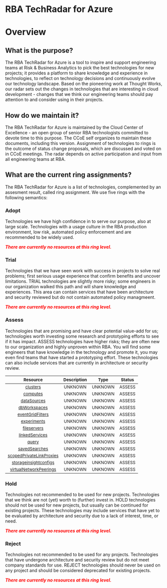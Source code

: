 
RBA TechRadar for Azure
=======================

# Overview

## What is the purpose?


The RBA TechRadar for Azure is a tool to inspire and support engineering teams at Risk & Business Analytics to pick the best technologies for new projects; it provides a platform to share knowledge and experience in technologies, to reflect on technology decisions and continuously evolve our technology landscape.  Based on the pioneering work at Thought Works, our radar sets out the changes in technologies that are interesting in cloud development - changes that we think our engineering teams should pay attention to and consider using in their projects.
## How do we maintain it?


The RBA TechRadar for Azure is maintained by the Cloud Center of Excellence - an open group of senior RBA technologists committed to devote time to this purpose.  The CCoE self organizes to maintain these documents, including this version.  Assignment of technologies to rings is the outcome of status change proposals, which are discussed and voted on in CCoE meetings.  The radar depends on active participation and input from all engineering teams at RBA.
## What are the current ring assignments?


The RBA TechRadar for Azure is a list of technologies, complemented by an assesment result, called ring assignment.  We use five rings with the following semantics:
### Adopt


Technologies we have high confidence in to serve our purpose, also at large scale.  Technologies with a usage culture in the RBA production environment, low risk, automated policy enforcement and are recommended to be widely used.  
  
***<font color="red"> There are currently no resources at this ring level. </font>***
### Trial


Technologies that we have seen work with success in projects to solve real problems;  first serious usage experience that confirm benefits and uncover limitations.  TRIAL technologies are slightly more risky; some engineers in our organization walked this path and will share knowledge and experiences.  This area can contain services that have been architecture and security reviewed but do not contain automated policy managmeent.  
  
***<font color="red"> There are currently no resources at this ring level. </font>***
### Assess


Technologies that are promising and have clear potential value-add for us; technologies worth investing some research and prototyping efforts to see if it has impact.  ASSESS technologies have higher risks;  they are often new to our organization and highly unproven within RBA.  You will find some engineers that have knowledge in the technology and promote it, you may even find teams that have started a prototyping effort.  These technologies can also include services that are currently in architecture or security review.  

|<sub>Resource</sub>|<sub>Description</sub>|<sub>Type</sub>|<sub>Status</sub>|
| :---: | :---: | :---: | :---: |
|<sub>[clusters](https://github.com/openrba/python-azure-techradar/tree/master/Microsoft.DBforMariaDB/workspaces/clusters)</sub>|<sub>UNKNOWN</sub>|<sub>UNKNOWN</sub>|<sub>ASSESS</sub>|
|<sub>[computes](https://github.com/openrba/python-azure-techradar/tree/master/Microsoft.DBforMariaDB/workspaces/computes)</sub>|<sub>UNKNOWN</sub>|<sub>UNKNOWN</sub>|<sub>ASSESS</sub>|
|<sub>[dataSources](https://github.com/openrba/python-azure-techradar/tree/master/Microsoft.DBforMariaDB/workspaces/dataSources)</sub>|<sub>UNKNOWN</sub>|<sub>UNKNOWN</sub>|<sub>ASSESS</sub>|
|<sub>[dbWorkspaces](https://github.com/openrba/python-azure-techradar/tree/master/Microsoft.DBforMariaDB/workspaces/dbWorkspaces)</sub>|<sub>UNKNOWN</sub>|<sub>UNKNOWN</sub>|<sub>ASSESS</sub>|
|<sub>[eventGridFilters](https://github.com/openrba/python-azure-techradar/tree/master/Microsoft.DBforMariaDB/workspaces/eventGridFilters)</sub>|<sub>UNKNOWN</sub>|<sub>UNKNOWN</sub>|<sub>ASSESS</sub>|
|<sub>[experiments](https://github.com/openrba/python-azure-techradar/tree/master/Microsoft.DBforMariaDB/workspaces/experiments)</sub>|<sub>UNKNOWN</sub>|<sub>UNKNOWN</sub>|<sub>ASSESS</sub>|
|<sub>[fileservers](https://github.com/openrba/python-azure-techradar/tree/master/Microsoft.DBforMariaDB/workspaces/fileservers)</sub>|<sub>UNKNOWN</sub>|<sub>UNKNOWN</sub>|<sub>ASSESS</sub>|
|<sub>[linkedServices](https://github.com/openrba/python-azure-techradar/tree/master/Microsoft.DBforMariaDB/workspaces/linkedServices)</sub>|<sub>UNKNOWN</sub>|<sub>UNKNOWN</sub>|<sub>ASSESS</sub>|
|<sub>[query](https://github.com/openrba/python-azure-techradar/tree/master/Microsoft.DBforMariaDB/workspaces/query)</sub>|<sub>UNKNOWN</sub>|<sub>UNKNOWN</sub>|<sub>ASSESS</sub>|
|<sub>[savedSearches](https://github.com/openrba/python-azure-techradar/tree/master/Microsoft.DBforMariaDB/workspaces/savedSearches)</sub>|<sub>UNKNOWN</sub>|<sub>UNKNOWN</sub>|<sub>ASSESS</sub>|
|<sub>[scopedPrivateLinkProxies](https://github.com/openrba/python-azure-techradar/tree/master/Microsoft.DBforMariaDB/workspaces/scopedPrivateLinkProxies)</sub>|<sub>UNKNOWN</sub>|<sub>UNKNOWN</sub>|<sub>ASSESS</sub>|
|<sub>[storageinsightconfigs](https://github.com/openrba/python-azure-techradar/tree/master/Microsoft.DBforMariaDB/workspaces/storageinsightconfigs)</sub>|<sub>UNKNOWN</sub>|<sub>UNKNOWN</sub>|<sub>ASSESS</sub>|
|<sub>[virtualNetworkPeerings](https://github.com/openrba/python-azure-techradar/tree/master/Microsoft.DBforMariaDB/workspaces/virtualNetworkPeerings)</sub>|<sub>UNKNOWN</sub>|<sub>UNKNOWN</sub>|<sub>ASSESS</sub>|

### Hold


Technologies not recommended to be used for new projects. Technologies that we think are not (yet) worth to (further) invest in.  HOLD technologies should not be used for new projects, but usually can be continued for existing projects.  These technologies may include services that have yet to be evaluated by architecture and security due to a lack of interest, time, or need.  
  
***<font color="red"> There are currently no resources at this ring level. </font>***
### Reject


Technologies not recommended to be used for any projects. Technologies that have undergone architecture and security review but do not meet company standards for use.  REJECT technologies should never be used on any project and should be considered deprecated for existing projects.  
  
***<font color="red"> There are currently no resources at this ring level. </font>***